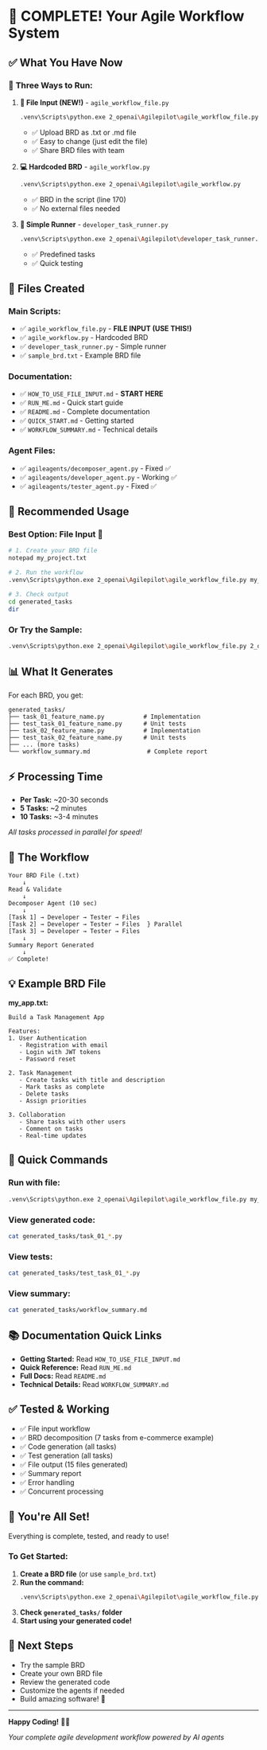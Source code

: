# 🎉 COMPLETE! Your Agile Workflow System

## ✅ What You Have Now

### 🚀 **Three Ways to Run:**

1. **📁 File Input (NEW!)** - `agile_workflow_file.py`
   ```bash
   .venv\Scripts\python.exe 2_openai\Agilepilot\agile_workflow_file.py YOUR_BRD.txt
   ```
   - ✅ Upload BRD as .txt or .md file
   - ✅ Easy to change (just edit the file)
   - ✅ Share BRD files with team

2. **💻 Hardcoded BRD** - `agile_workflow.py`
   ```bash
   .venv\Scripts\python.exe 2_openai\Agilepilot\agile_workflow.py
   ```
   - ✅ BRD in the script (line 170)
   - ✅ No external files needed

3. **🔧 Simple Runner** - `developer_task_runner.py`
   ```bash
   .venv\Scripts\python.exe 2_openai\Agilepilot\developer_task_runner.py
   ```
   - ✅ Predefined tasks
   - ✅ Quick testing

## 📁 Files Created

### Main Scripts:
- ✅ `agile_workflow_file.py` - **FILE INPUT (USE THIS!)**
- ✅ `agile_workflow.py` - Hardcoded BRD
- ✅ `developer_task_runner.py` - Simple runner
- ✅ `sample_brd.txt` - Example BRD file

### Documentation:
- ✅ `HOW_TO_USE_FILE_INPUT.md` - **START HERE**
- ✅ `RUN_ME.md` - Quick start guide
- ✅ `README.md` - Complete documentation
- ✅ `QUICK_START.md` - Getting started
- ✅ `WORKFLOW_SUMMARY.md` - Technical details

### Agent Files:
- ✅ `agileagents/decomposer_agent.py` - Fixed ✅
- ✅ `agileagents/developer_agent.py` - Working ✅
- ✅ `agileagents/tester_agent.py` - Fixed ✅

## 🎯 Recommended Usage

### **Best Option: File Input** 📁

```bash
# 1. Create your BRD file
notepad my_project.txt

# 2. Run the workflow
.venv\Scripts\python.exe 2_openai\Agilepilot\agile_workflow_file.py my_project.txt

# 3. Check output
cd generated_tasks
dir
```

### **Or Try the Sample:**

```bash
.venv\Scripts\python.exe 2_openai\Agilepilot\agile_workflow_file.py 2_openai\Agilepilot\sample_brd.txt
```

## 📊 What It Generates

For each BRD, you get:

```
generated_tasks/
├── task_01_feature_name.py           # Implementation
├── test_task_01_feature_name.py      # Unit tests
├── task_02_feature_name.py           # Implementation
├── test_task_02_feature_name.py      # Unit tests
├── ... (more tasks)
└── workflow_summary.md                # Complete report
```

## ⚡ Processing Time

- **Per Task:** ~20-30 seconds
- **5 Tasks:** ~2 minutes
- **10 Tasks:** ~3-4 minutes

*All tasks processed in parallel for speed!*

## 🎨 The Workflow

```
Your BRD File (.txt)
    ↓
Read & Validate
    ↓
Decomposer Agent (10 sec)
    ↓
[Task 1] → Developer → Tester → Files
[Task 2] → Developer → Tester → Files  } Parallel
[Task 3] → Developer → Tester → Files
    ↓
Summary Report Generated
    ↓
✅ Complete!
```

## 💡 Example BRD File

**my_app.txt:**
```
Build a Task Management App

Features:
1. User Authentication
   - Registration with email
   - Login with JWT tokens
   - Password reset

2. Task Management
   - Create tasks with title and description
   - Mark tasks as complete
   - Delete tasks
   - Assign priorities

3. Collaboration
   - Share tasks with other users
   - Comment on tasks
   - Real-time updates
```

## 🚀 Quick Commands

### Run with file:
```bash
.venv\Scripts\python.exe 2_openai\Agilepilot\agile_workflow_file.py my_brd.txt
```

### View generated code:
```bash
cat generated_tasks/task_01_*.py
```

### View tests:
```bash
cat generated_tasks/test_task_01_*.py
```

### View summary:
```bash
cat generated_tasks/workflow_summary.md
```

## 📚 Documentation Quick Links

- **Getting Started:** Read `HOW_TO_USE_FILE_INPUT.md`
- **Quick Reference:** Read `RUN_ME.md`
- **Full Docs:** Read `README.md`
- **Technical Details:** Read `WORKFLOW_SUMMARY.md`

## ✅ Tested & Working

- ✅ File input workflow
- ✅ BRD decomposition (7 tasks from e-commerce example)
- ✅ Code generation (all tasks)
- ✅ Test generation (all tasks)
- ✅ File output (15 files generated)
- ✅ Summary report
- ✅ Error handling
- ✅ Concurrent processing

## 🎊 You're All Set!

Everything is complete, tested, and ready to use!

### To Get Started:

1. **Create a BRD file** (or use `sample_brd.txt`)
2. **Run the command:**
   ```bash
   .venv\Scripts\python.exe 2_openai\Agilepilot\agile_workflow_file.py YOUR_FILE.txt
   ```
3. **Check `generated_tasks/` folder**
4. **Start using your generated code!**

## 🎯 Next Steps

- Try the sample BRD
- Create your own BRD file
- Review the generated code
- Customize the agents if needed
- Build amazing software! 🚀

---

**Happy Coding!** 🎨✨

*Your complete agile development workflow powered by AI agents*


